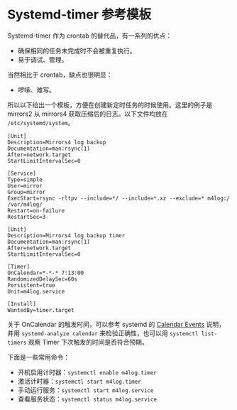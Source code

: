 # Systemd-timer 参考模板

Systemd-timer 作为 crontab 的替代品，有一系列的优点：

- 确保相同的任务未完成时不会被重复执行。
- 易于调试、管理。

当然相比于 crontab，缺点也很明显：

- 啰嗦、难写。

所以以下给出一个模板，方便在创建新定时任务的时候使用。这里的例子是 mirrors2 从 mirrors4 获取压缩后的日志。以下文件均放在 `/etc/systemd/system`。


```systemd title="m4log.service"
[Unit]
Description=Mirrors4 log backup
Documentation=man:rsync(1)
After=network.target
StartLimitIntervalSec=0

[Service]
Type=simple
User=mirror
Group=mirror
ExecStart=rsync -rltpv --include=*/ --include=*.xz --exclude=* m4log:/ /var/m4log/
Restart=on-failure
RestartSec=3
```

```systemd title="m4log.timer"
[Unit]
Description=Mirrors4 log backup timer
Documentation=man:rsync(1)
After=network.target
StartLimitIntervalSec=0

[Timer]
OnCalendar=*-*-* 7:13:00
RandomizedDelaySec=60s
Persistent=true
Unit=m4log.service

[Install]
WantedBy=timer.target
```

关于 OnCalendar 的触发时间，可以参考 systemd 的 [Calendar Events](https://www.freedesktop.org/software/systemd/man/systemd.time.html#Calendar%20Events) 说明，并用 `systemd-analyze calendar` 来检验正确性，也可以用 `systemctl list-timers` 观察 Timer 下次触发的时间是否符合预期。

下面是一些常用命令：

- 开机启用计时器：`systemctl enable m4log.timer`
- 激活计时器：`systemctl start m4log.timer`
- 手动运行服务：`systemctl start m4log.service`
- 查看服务状态：`systemctl status m4log.service`
